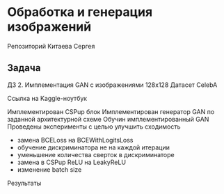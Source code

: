 # Обработка и генерация изображений

Репозиторий Китаева Сергея

## Задача 

ДЗ 2. Имплементация GAN с изображениями 128x128
Датасет CelebA

Ссылка на Kaggle-ноутбук

Имплементирован CSPup блок
Имплементирован генератор GAN по заданной архитектурной схеме
Обучин имплементированный GAN
Проведены эксперименты с целью улучшить сходимость
  - замена BCELoss на BCEWithLogitsLoss
  - обучение дискриминатора не на каждой итерации
  - уменьшение количества сверток в дискриминаторе
  - замена в CSPup ReLU на LeakyReLU
  - изменение batch size

Результаты


    
